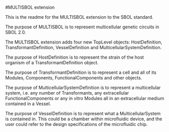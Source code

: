 #MULTISBOL extension

This is the readme for the MULTISBOL extension to the SBOL standard.

The purpose of MULTISBOL is to represent multicellular genetic circuits in SBOL 2.0.

The MULTISBOL extension adds four new TopLevel objects: HostDefinition, TransformantDefinition, VesselDefinition and MulticellularSystemDefinition.

The purpose of HostDefinition is to represent the strain of the host organism of a TransformantDefinition object.

The purpose of TransformantDefinition is to represent a cell and all of its Modules, Components, FunctionalComponents and other objects.

The purpose of MulticellularSystemDefinition is to represent a multicellular system, i.e. any number of Transformants, any extracellular FunctionalComponents or any in vitro Modules all in an extracellular medium contained in a Vessel.

The purpose of VesselDefinition is to represent what a MulticellularSystem is contained in. This could be a chamber within microfluidic device, and the user could refer to the design specifications of the microfluidic chip.
